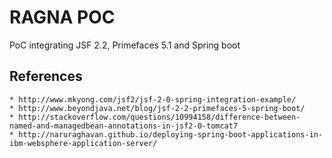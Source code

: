 RAGNA POC
=======


PoC integrating JSF 2.2, Primefaces 5.1 and Spring boot

References
----------

    * http://www.mkyong.com/jsf2/jsf-2-0-spring-integration-example/
    * http://www.beyondjava.net/blog/jsf-2-2-primefaces-5-spring-boot/
    * http://stackoverflow.com/questions/10994158/difference-between-named-and-managedbean-annotations-in-jsf2-0-tomcat7
    * http://naruraghavan.github.io/deploying-spring-boot-applications-in-ibm-websphere-application-server/
    
    
    

